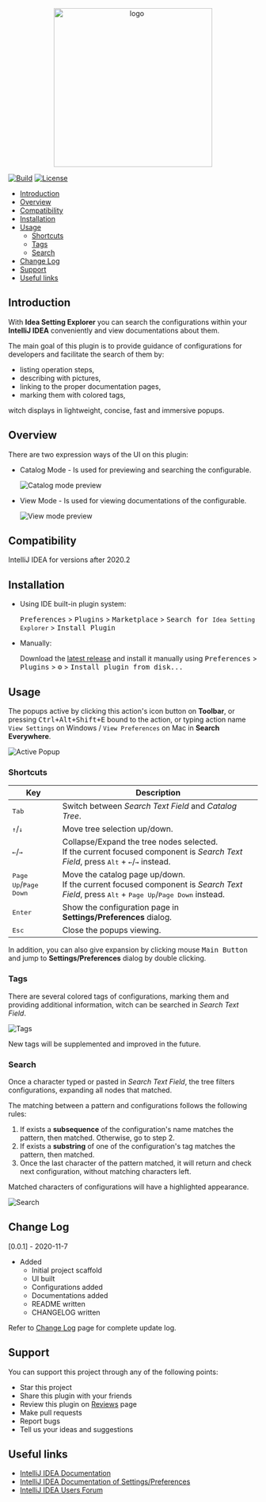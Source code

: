 
<div style='text-align: center;' align='center'>
    <a href='https://plugins.jetbrains.com/plugin/15345-idea-setting-explorer'>
        <img src="./src/main/resources/META-INF/pluginIcon.svg" width="320" alt="logo"/>
    </a>
</div>

<!--
<div style="text-align: center; width: auto;">

[![Plugin Icon][file:plugin-icon.svg]][plugin-homepage]

</div>
-->

<!--
[![Version](https://img.shields.io/jetbrains/plugin/v/15345-idea-setting-explorer.svg)](https://plugins.jetbrains.com/plugin/15345-idea-setting-explorer)
[![Downloads](https://img.shields.io/jetbrains/plugin/d/15345-idea-setting-explorer.svg)](https://plugins.jetbrains.com/plugin/15345-idea-setting-explorer)
[![Rating](https://img.shields.io/jetbrains/plugin/r/rating/15345-idea-setting-explorer.svg)](https://plugins.jetbrains.com/plugin/15345-idea-setting-explorer)
[![Rating](https://img.shields.io/jetbrains/plugin/r/stars/15345-idea-setting-explorer.svg)](https://plugins.jetbrains.com/plugin/15345-idea-setting-explorer)
[![Stars](https://badgen.net/github/stars/sleepingraven/idea-setting-explorer/)]()
[![Top Languages](https://img.shields.io/github/languages/top/sleepingraven/idea-setting-explorer)]()
[![Languages](https://img.shields.io/github/languages/count/sleepingraven/idea-setting-explorer)]()
[![Search Counter](https://img.shields.io/github/search/sleepingraven/idea-setting-explorer/hh)]()
[![Code Size](https://img.shields.io/github/languages/code-size/sleepingraven/idea-setting-explorer)]()
[![Release](https://img.shields.io/github/v/release/sleepingraven/idea-setting-explorer?include_prereleases)]()
[![Release](https://img.shields.io/github/v/release/sleepingraven/idea-setting-explorer)]()
-->

[![Build](https://github.com/sleepingraven/idea-setting-explorer/workflows/Build/badge.svg)][gh:build]
[![License](https://img.shields.io/github/license/sleepingraven/idea-setting-explorer)][gh:license]

  - [Introduction](#introduction)
  - [Overview](#overview)
  - [Compatibility](#compatibility)
  - [Installation](#installation)
  - [Usage](#usage)
    - [Shortcuts](#shortcuts)
    - [Tags](#tags)
    - [Search](#search)
  - [Change Log](#change-log)
  - [Support](#support)
  - [Useful links](#useful-links)

## Introduction

<!-- Plugin description -->
With **Idea Setting Explorer** you can search the configurations within your **IntelliJ IDEA** conveniently and view documentations about them.

The main goal of this plugin is to provide guidance of configurations for developers and facilitate the search of them by:

- listing operation steps,
- describing with pictures,
- linking to the proper documentation pages,
- marking them with colored tags,

witch displays in lightweight, concise, fast and immersive popups.
<!-- Plugin description end -->

## Overview

There are two expression ways of the UI on this plugin:

- Catalog Mode - Is used for previewing and searching the configurable.

  ![Catalog mode preview][file:app-preview.png]

- View Mode - Is used for viewing documentations of the configurable.

  ![View mode preview][file:view-mode-preview.png]

## Compatibility

IntelliJ IDEA for versions after 2020.2

## Installation

- Using IDE built-in plugin system:

  <kbd>Preferences</kbd> > <kbd>Plugins</kbd> > <kbd>Marketplace</kbd> > <kbd>Search for `Idea Setting Explorer`</kbd> >
  <kbd>Install Plugin</kbd>

- Manually:

  Download the [latest release](https://github.com/%REPOSITORY%/releases/latest) and install it manually using
  <kbd>Preferences</kbd> > <kbd>Plugins</kbd> > <kbd>⚙️</kbd> > <kbd>Install plugin from disk...</kbd>

## Usage

The popups active by clicking this action's icon button on **Toolbar**, or pressing <kbd>Ctrl+Alt+Shift+E</kbd> bound to the action, or typing action name `View Settings` on Windows / `View Preferences` on Mac in **Search Everywhere**.

![Active Popup][file:active-popup.png]

### Shortcuts

| Key | Description |
| ---- | ---- |
| <kbd>Tab</kbd> | Switch between *Search Text Field* and *Catalog Tree*. |
| <kbd>↑</kbd>/<kbd>↓</kbd> | Move tree selection up/down. |
| <kbd>←</kbd>/<kbd>→</kbd> | Collapse/Expand the tree nodes selected.<br />If the current focused component is *Search Text Field*, press <kbd>Alt</kbd> + <kbd>←</kbd>/<kbd>→</kbd> instead. |
| <kbd>Page Up</kbd>/<kbd>Page Down</kbd> | Move the catalog page up/down.<br />If the current focused component is *Search Text Field*, press <kbd>Alt</kbd> + <kbd>Page Up</kbd>/<kbd>Page Down</kbd> instead. |
| <kbd>Enter</kbd> | Show the configuration page in **Settings/Preferences** dialog. |
| <kbd>Esc</kbd> | Close the popups viewing. |

In addition, you can also give expansion by clicking mouse <kbd>Main Button</kbd> and jump to **Settings/Preferences** dialog by double clicking.

### Tags

There are several colored tags of configurations, marking them and providing additional information, witch can be searched in *Search Text Field*.

![Tags][file:tags.png]

New tags will be supplemented and improved in the future.

### Search

Once a character typed or pasted in *Search Text Field*, the tree filters configurations, expanding all nodes that matched.

The matching between a pattern and configurations follows the following rules:

1. If exists a **subsequence** of the configuration's name matches the pattern, then matched. Otherwise, go to step 2.
2. If exists a **substring** of one of the configuration's tag matches the pattern, then matched.
3. Once the last character of the pattern matched, it will return and check next configuration, without matching characters left.

Matched characters of configurations will have a highlighted appearance.

![Search][file:search.png]

## Change Log

[0.0.1] - 2020-11-7
- Added
  - Initial project scaffold
  - UI built
  - Configurations added
  - Documentations added
  - README written
  - CHANGELOG written

Refer to [Change Log][gh:change-log] page for complete update log.

## Support

You can support this project through any of the following points:

- Star this project
- Share this plugin with your friends
- Review this plugin on [Reviews][plugin-reviews] page
- Make pull requests
- Report bugs
- Tell us your ideas and suggestions

## Useful links

- [IntelliJ IDEA Documentation][docs:idea]
- [IntelliJ IDEA Documentation of Settings/Preferences][docs:idea-settings-preferences]
- [IntelliJ IDEA Users Forum][jb:users-community]

[file:plugin-icon.svg]: .github/readme/pluginIcon.svg
[file:app-preview.png]: .github/readme/app-preview.png
[file:view-mode-preview.png]: .github/readme/view-mode-preview.png
[file:active-popup.png]: .github/readme/active-popup.png
[file:tags.png]: .github/readme/tags.png
[file:search.png]: .github/readme/search.png

[gh:change-log]: https://github.com/sleepingraven/idea-setting-explorer/blob/master/CHANGELOG.md
[gh:build]: https://github.com/sleepingraven/idea-setting-explorer/actions?query=workflow%3ABuild
[gh:license]: https://github.com/sleepingraven/idea-setting-explorer/blob/master/LICENSE

[plugin-homepage]: https://plugins.jetbrains.com/plugin/15345-idea-setting-explorer/
[plugin-reviews]: https://plugins.jetbrains.com/plugin/15345-idea-setting-explorer/reviews

[docs:idea]: https://www.jetbrains.com/help/idea/discover-intellij-idea.html
[docs:idea-settings-preferences]: https://www.jetbrains.com/help/idea/settings-preferences-dialog.html
[jb:users-community]: https://intellij-support.jetbrains.com/hc/en-us/community/topics/200382555-IntelliJ-IDEA-Users
